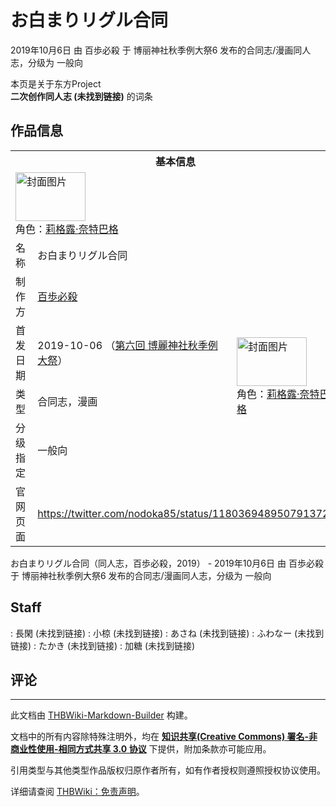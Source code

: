# お白まりリグル合同

<!-- source html: G:\repos\THBWiki-Markdown-Builder\THBWikiMarkdown\Temp\main\8\8d\ns0%3A%E3%81%8A%E7%99%BD%E3%81%BE%E3%82%8A%E3%83%AA%E3%82%B0%E3%83%AB%E5%90%88%E5%90%8C.html -->

2019年10月6日 由 百歩必殺 于 博丽神社秋季例大祭6 发布的合同志/漫画同人志，分级为 一般向

本页是关于东方Project  
 **二次创作同人志 (未找到链接)** 的词条

## 作品信息

<table><tbody><tr><th colspan="3">基本信息</th></tr><tr><td class="cover-artwork-mobile" colspan="2"><a href="./文件-お白まりリグル合同封面.jpg.md" class="image" title="封面图片"><img alt="封面图片" src="https://upload.thwiki.cc/thumb/9/98/%E3%81%8A%E7%99%BD%E3%81%BE%E3%82%8A%E3%83%AA%E3%82%B0%E3%83%AB%E5%90%88%E5%90%8C%E5%B0%81%E9%9D%A2.jpg/112px-%E3%81%8A%E7%99%BD%E3%81%BE%E3%82%8A%E3%83%AA%E3%82%B0%E3%83%AB%E5%90%88%E5%90%8C%E5%B0%81%E9%9D%A2.jpg" decoding="async" loading="lazy" width="112" height="78" srcset="https://upload.thwiki.cc/thumb/9/98/%E3%81%8A%E7%99%BD%E3%81%BE%E3%82%8A%E3%83%AA%E3%82%B0%E3%83%AB%E5%90%88%E5%90%8C%E5%B0%81%E9%9D%A2.jpg/168px-%E3%81%8A%E7%99%BD%E3%81%BE%E3%82%8A%E3%83%AA%E3%82%B0%E3%83%AB%E5%90%88%E5%90%8C%E5%B0%81%E9%9D%A2.jpg 1.5x, https://upload.thwiki.cc/thumb/9/98/%E3%81%8A%E7%99%BD%E3%81%BE%E3%82%8A%E3%83%AA%E3%82%B0%E3%83%AB%E5%90%88%E5%90%8C%E5%B0%81%E9%9D%A2.jpg/224px-%E3%81%8A%E7%99%BD%E3%81%BE%E3%82%8A%E3%83%AA%E3%82%B0%E3%83%AB%E5%90%88%E5%90%8C%E5%B0%81%E9%9D%A2.jpg 2x" data-file-width="1295" data-file-height="900"></a><div class="cover-char">角色：<a href="./莉格露·奈特巴格.md" title="莉格露·奈特巴格">莉格露·奈特巴格</a></div></td>
</tr><tr><td class="label">名称</td><td colspan="2"> お白まりリグル合同 </td></tr><tr><td class="label">制作方</td><td><a href="./百歩必殺.md" title="百歩必殺">百歩必殺</a></td><td class="cover-artwork" rowspan="4" style="min-width:112px;"><a href="./文件-お白まりリグル合同封面.jpg.md" class="image" title="封面图片"><img alt="封面图片" src="https://upload.thwiki.cc/thumb/9/98/%E3%81%8A%E7%99%BD%E3%81%BE%E3%82%8A%E3%83%AA%E3%82%B0%E3%83%AB%E5%90%88%E5%90%8C%E5%B0%81%E9%9D%A2.jpg/112px-%E3%81%8A%E7%99%BD%E3%81%BE%E3%82%8A%E3%83%AA%E3%82%B0%E3%83%AB%E5%90%88%E5%90%8C%E5%B0%81%E9%9D%A2.jpg" decoding="async" loading="lazy" width="112" height="78" srcset="https://upload.thwiki.cc/thumb/9/98/%E3%81%8A%E7%99%BD%E3%81%BE%E3%82%8A%E3%83%AA%E3%82%B0%E3%83%AB%E5%90%88%E5%90%8C%E5%B0%81%E9%9D%A2.jpg/168px-%E3%81%8A%E7%99%BD%E3%81%BE%E3%82%8A%E3%83%AA%E3%82%B0%E3%83%AB%E5%90%88%E5%90%8C%E5%B0%81%E9%9D%A2.jpg 1.5x, https://upload.thwiki.cc/thumb/9/98/%E3%81%8A%E7%99%BD%E3%81%BE%E3%82%8A%E3%83%AA%E3%82%B0%E3%83%AB%E5%90%88%E5%90%8C%E5%B0%81%E9%9D%A2.jpg/224px-%E3%81%8A%E7%99%BD%E3%81%BE%E3%82%8A%E3%83%AA%E3%82%B0%E3%83%AB%E5%90%88%E5%90%8C%E5%B0%81%E9%9D%A2.jpg 2x" data-file-width="1295" data-file-height="900"></a><div class="cover-char">角色：<a href="./莉格露·奈特巴格.md" title="莉格露·奈特巴格">莉格露·奈特巴格</a></div></td>
</tr><tr><td class="label">首发日期</td><td>2019-10-06&#160;（<a href="/展会作品列表?e=%E5%8D%9A%E4%B8%BD%E7%A5%9E%E7%A4%BE%E7%A7%8B%E5%AD%A3%E4%BE%8B%E5%A4%A7%E7%A5%AD%236">第六回 博麗神社秋季例大祭</a>）</td></tr><tr><td class="label">类型</td><td>合同志，漫画</td></tr><tr><td class="label">分级指定</td><td>一般向</td></tr>
<tr><td class="label">官网页面</td><td colspan="2"><a rel="nofollow" class="external free" href="https://twitter.com/nodoka85/status/1180369489507913729">https://twitter.com/nodoka85/status/1180369489507913729</a></td></tr></tbody></table>

お白まりリグル合同（同人志，百歩必殺，2019） - 2019年10月6日 由 百歩必殺 于 博丽神社秋季例大祭6 发布的合同志/漫画同人志，分级为 一般向

## Staff
: 長閑 (未找到链接)
: 小椋 (未找到链接)
: あさね (未找到链接)
: ふわなー (未找到链接)
: たかき (未找到链接)
: 加糖 (未找到链接)


## 评论




---

此文档由 [THBWiki-Markdown-Builder](https://github.com/Delsin-Yu/THBWiki-Markdown-Builder) 构建。

文档中的所有内容除特殊注明外，均在 [**知识共享(Creative Commons) 署名-非商业性使用-相同方式共享 3.0 协议**](https://creativecommons.org/licenses/by-sa/3.0/deed.zh-hans) 下提供，附加条款亦可能应用。

引用类型与其他类型作品版权归原作者所有，如有作者授权则遵照授权协议使用。

详细请查阅 [THBWiki：免责声明](https://thbwiki.cc/THBWiki:%E5%85%8D%E8%B4%A3%E5%A3%B0%E6%98%8E)。

